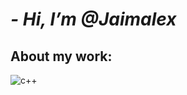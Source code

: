 <!---
Jaimalex/Jaimalex is a ✨ special ✨ repository because its `README.md` (this file) appears on your GitHub profile.
You can click the Preview link to take a look at your changes.
--->
# **_- Hi, I’m @Jaimalex_**


## **About my work:**


![c++](https://isocpp.org/assets/images/cpp_logo.png)

<!---
- Take a look at my repositories
--->
